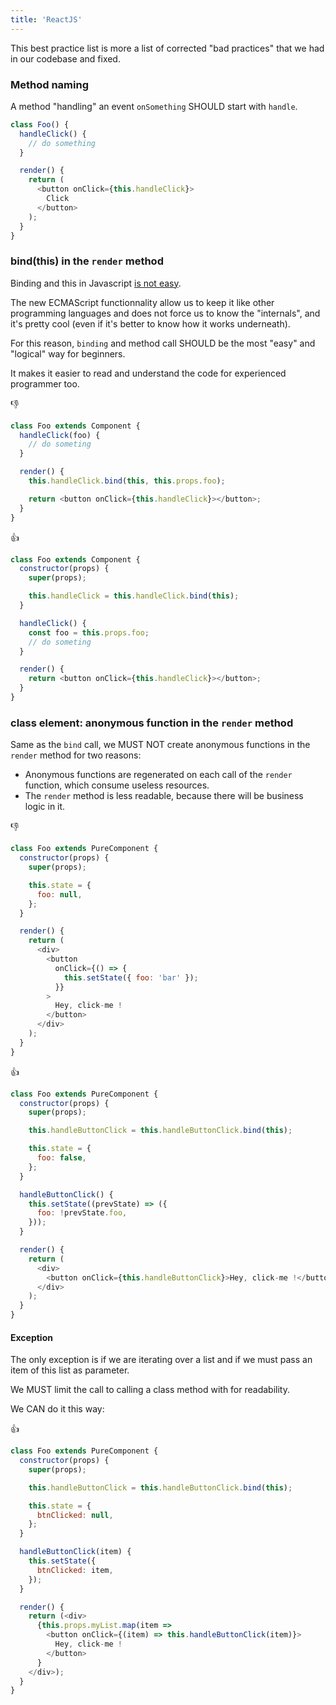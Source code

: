 ```yaml
---
title: 'ReactJS'
---
```


This best practice list is more a list of corrected "bad practices" that we had in our codebase and fixed.

### Method naming

A method "handling" an event `onSomething` SHOULD start with `handle`.

```js {2,8}
class Foo() {
  handleClick() {
    // do something
  }

  render() {
    return (
      <button onClick={this.handleClick}>
        Click
      </button>
    );
  }
}
```

### bind(this) in the `render` method

Binding and this in Javascript [is not easy](http://yehudakatz.com/2011/08/11/understanding-javascript-function-invocation-and-this/).

The new ECMAScript functionnality allow us to keep it like other programming languages and does not force us to know the "internals", and it's pretty cool (even if it's better to know how it works underneath).

For this reason, `binding` and method call SHOULD be the most "easy" and "logical" way for beginners.

It makes it easier to read and understand the code for experienced programmer too.

👎

```js {7}
class Foo extends Component {
  handleClick(foo) {
    // do someting
  }

  render() {
    this.handleClick.bind(this, this.props.foo);

    return <button onClick={this.handleClick}></button>;
  }
}
```

👍

```js {5,8-11}
class Foo extends Component {
  constructor(props) {
    super(props);

    this.handleClick = this.handleClick.bind(this);
  }

  handleClick() {
    const foo = this.props.foo;
    // do someting
  }

  render() {
    return <button onClick={this.handleClick}></button>;
  }
}
```

### class element: anonymous function in the `render` method

Same as the `bind` call, we MUST NOT create anonymous functions in the `render` method for two reasons:

- Anonymous functions are regenerated on each call of the `render` function, which consume useless resources.
- The `render` method is less readable, because there will be business logic in it.

👎

```js {14-16}
class Foo extends PureComponent {
  constructor(props) {
    super(props);

    this.state = {
      foo: null,
    };
  }

  render() {
    return (
      <div>
        <button
          onClick={() => {
            this.setState({ foo: 'bar' });
          }}
        >
          Hey, click-me !
        </button>
      </div>
    );
  }
}
```

👍

```js {5,12-16,21}
class Foo extends PureComponent {
  constructor(props) {
    super(props);

    this.handleButtonClick = this.handleButtonClick.bind(this);

    this.state = {
      foo: false,
    };
  }

  handleButtonClick() {
    this.setState((prevState) => ({
      foo: !prevState.foo,
    }));
  }

  render() {
    return (
      <div>
        <button onClick={this.handleButtonClick}>Hey, click-me !</button>
      </div>
    );
  }
}
```

#### Exception

The only exception is if we are iterating over a list and if we must pass an item of this list as parameter.

We MUST limit the call to calling a class method with for readability.

We CAN do it this way:

👍

```js {20-21}
class Foo extends PureComponent {
  constructor(props) {
    super(props);

    this.handleButtonClick = this.handleButtonClick.bind(this);

    this.state = {
      btnClicked: null,
    };
  }

  handleButtonClick(item) {
    this.setState({
      btnClicked: item,
    });
  }

  render() {
    return (<div>
      {this.props.myList.map(item =>
        <button onClick={(item) => this.handleButtonClick(item)}>
          Hey, click-me !
        </button>
      }
    </div>);
  }
}
```
